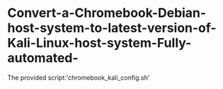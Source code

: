 # Convert-a-Chromebook-Debian-host-system-to-latest-version-of-Kali-Linux-host-system-Fully-automated-
The provided script:'chromebook_kali_config.sh'
